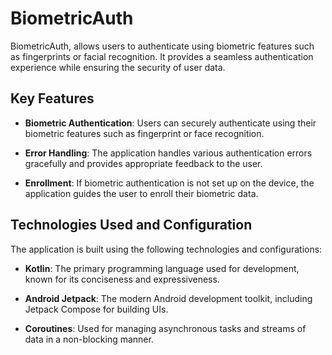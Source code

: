 # BiometricAuth

BiometricAuth, allows users to authenticate using biometric features such as fingerprints or facial recognition. It provides a seamless authentication experience while ensuring the security of user data.


## Key Features

- **Biometric Authentication**: Users can securely authenticate using their biometric features such as fingerprint or face recognition.
  
- **Error Handling**: The application handles various authentication errors gracefully and provides appropriate feedback to the user.

- **Enrollment**: If biometric authentication is not set up on the device, the application guides the user to enroll their biometric data.

## Technologies Used and Configuration

The application is built using the following technologies and configurations:

- **Kotlin**: The primary programming language used for development, known for its conciseness and expressiveness.
  
- **Android Jetpack**: The modern Android development toolkit, including Jetpack Compose for building UIs.
  
- **Coroutines**: Used for managing asynchronous tasks and streams of data in a non-blocking manner.
